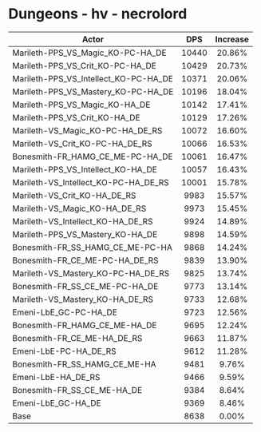 # Dungeons - hv - necrolord
| Actor | DPS | Increase |
|---|:---:|:---:|
|Marileth-PPS_VS_Magic_KO-PC-HA_DE|10440|20.86%|
|Marileth-PPS_VS_Crit_KO-PC-HA_DE|10429|20.73%|
|Marileth-PPS_VS_Intellect_KO-PC-HA_DE|10371|20.06%|
|Marileth-PPS_VS_Mastery_KO-PC-HA_DE|10196|18.04%|
|Marileth-PPS_VS_Magic_KO-HA_DE|10142|17.41%|
|Marileth-PPS_VS_Crit_KO-HA_DE|10129|17.26%|
|Marileth-VS_Magic_KO-PC-HA_DE_RS|10072|16.60%|
|Marileth-VS_Crit_KO-PC-HA_DE_RS|10066|16.53%|
|Bonesmith-FR_HAMG_CE_ME-PC-HA_DE|10061|16.47%|
|Marileth-PPS_VS_Intellect_KO-HA_DE|10057|16.43%|
|Marileth-VS_Intellect_KO-PC-HA_DE_RS|10001|15.78%|
|Marileth-VS_Crit_KO-HA_DE_RS|9983|15.57%|
|Marileth-VS_Magic_KO-HA_DE_RS|9973|15.45%|
|Marileth-VS_Intellect_KO-HA_DE_RS|9924|14.89%|
|Marileth-PPS_VS_Mastery_KO-HA_DE|9898|14.59%|
|Bonesmith-FR_SS_HAMG_CE_ME-PC-HA|9868|14.24%|
|Bonesmith-FR_CE_ME-PC-HA_DE_RS|9839|13.90%|
|Marileth-VS_Mastery_KO-PC-HA_DE_RS|9825|13.74%|
|Bonesmith-FR_SS_CE_ME-PC-HA_DE|9773|13.14%|
|Marileth-VS_Mastery_KO-HA_DE_RS|9733|12.68%|
|Emeni-LbE_GC-PC-HA_DE|9723|12.56%|
|Bonesmith-FR_HAMG_CE_ME-HA_DE|9695|12.24%|
|Bonesmith-FR_CE_ME-HA_DE_RS|9663|11.87%|
|Emeni-LbE-PC-HA_DE_RS|9612|11.28%|
|Bonesmith-FR_SS_HAMG_CE_ME-HA|9481|9.76%|
|Emeni-LbE-HA_DE_RS|9466|9.59%|
|Bonesmith-FR_SS_CE_ME-HA_DE|9384|8.64%|
|Emeni-LbE_GC-HA_DE|9369|8.46%|
|Base|8638|0.00%|
